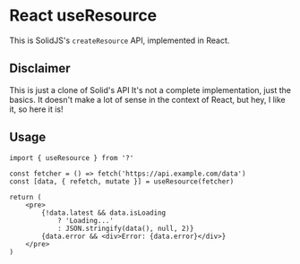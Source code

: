 # React useResource

This is SolidJS's `createResource` API, implemented in React.

## Disclaimer

This is just a clone of Solid's API It's not a complete implementation, just the basics. It doesn't make a lot of sense in the context of React, but hey, I like it, so here it is!

## Usage

```tsx
import { useResource } from '?'

const fetcher = () => fetch('https://api.example.com/data')
const [data, { refetch, mutate }] = useResource(fetcher)

return (
	<pre>
		{!data.latest && data.isLoading
			? 'Loading...'
			: JSON.stringify(data(), null, 2)}
		{data.error && <div>Error: {data.error}</div>}
	</pre>
)
```
